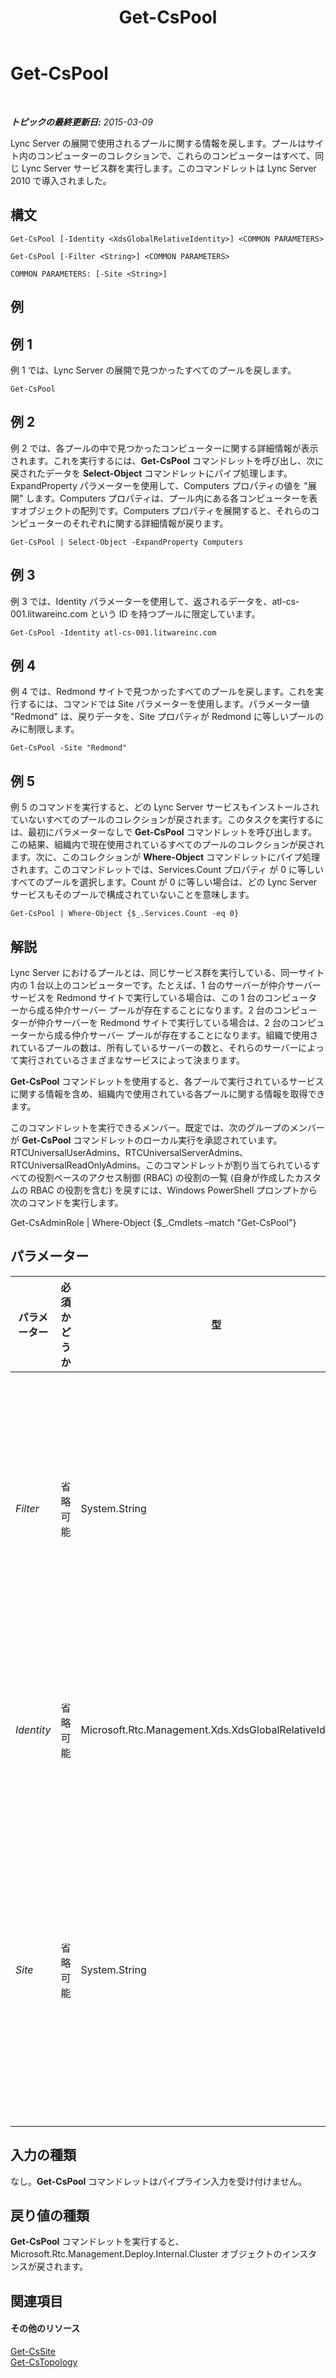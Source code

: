 ﻿---
title: Get-CsPool
TOCTitle: Get-CsPool
ms:assetid: e0911c68-9a0a-461a-88d6-c610c6cd996c
ms:mtpsurl: https://technet.microsoft.com/ja-jp/library/Gg398992(v=OCS.15)
ms:contentKeyID: 48273892
ms.date: 05/19/2016
mtps_version: v=OCS.15
ms.translationtype: HT
---

# Get-CsPool

 

_**トピックの最終更新日:** 2015-03-09_

Lync Server の展開で使用されるプールに関する情報を戻します。プールはサイト内のコンピューターのコレクションで、これらのコンピューターはすべて、同じ Lync Server サービス群を実行します。このコマンドレットは Lync Server 2010 で導入されました。

## 構文

    Get-CsPool [-Identity <XdsGlobalRelativeIdentity>] <COMMON PARAMETERS>

    Get-CsPool [-Filter <String>] <COMMON PARAMETERS>

    COMMON PARAMETERS: [-Site <String>]

## 例

## 例 1

例 1 では、Lync Server の展開で見つかったすべてのプールを戻します。

    Get-CsPool

## 例 2

例 2 では、各プールの中で見つかったコンピューターに関する詳細情報が表示されます。これを実行するには、**Get-CsPool** コマンドレットを呼び出し、次に戻されたデータを **Select-Object** コマンドレットにパイプ処理します。ExpandProperty パラメーターを使用して、Computers プロパティの値を "展開" します。Computers プロパティは、プール内にある各コンピューターを表すオブジェクトの配列です。Computers プロパティを展開すると、それらのコンピューターのそれぞれに関する詳細情報が戻ります。

    Get-CsPool | Select-Object -ExpandProperty Computers

## 例 3

例 3 では、Identity パラメーターを使用して、返されるデータを、atl-cs-001.litwareinc.com という ID を持つプールに限定しています。

    Get-CsPool -Identity atl-cs-001.litwareinc.com

## 例 4

例 4 では、Redmond サイトで見つかったすべてのプールを戻します。これを実行するには、コマンドでは Site パラメーターを使用します。パラメーター値 "Redmond" は、戻りデータを、Site プロパティが Redmond に等しいプールのみに制限します。

    Get-CsPool -Site "Redmond"

## 例 5

例 5 のコマンドを実行すると、どの Lync Server サービスもインストールされていないすべてのプールのコレクションが戻されます。このタスクを実行するには、最初にパラメーターなしで **Get-CsPool** コマンドレットを呼び出します。この結果、組織内で現在使用されているすべてのプールのコレクションが戻されます。次に、このコレクションが **Where-Object** コマンドレットにパイプ処理されます。このコマンドレットでは、Services.Count プロパティ が 0 に等しいすべてのプールを選択します。Count が 0 に等しい場合は、どの Lync Server サービスもそのプールで構成されていないことを意味します。

    Get-CsPool | Where-Object {$_.Services.Count -eq 0}

## 解説

Lync Server におけるプールとは、同じサービス群を実行している、同一サイト内の 1 台以上のコンピューターです。たとえば、1 台のサーバーが仲介サーバー サービスを Redmond サイトで実行している場合は、この 1 台のコンピューターから成る仲介サーバー プールが存在することになります。2 台のコンピューターが仲介サーバーを Redmond サイトで実行している場合は、2 台のコンピューターから成る仲介サーバー プールが存在することになります。組織で使用されているプールの数は、所有しているサーバーの数と、それらのサーバーによって実行されているさまざまなサービスによって決まります。

**Get-CsPool** コマンドレットを使用すると、各プールで実行されているサービスに関する情報を含め、組織内で使用されている各プールに関する情報を取得できます。

このコマンドレットを実行できるメンバー。既定では、次のグループのメンバーが **Get-CsPool** コマンドレットのローカル実行を承認されています。RTCUniversalUserAdmins、RTCUniversalServerAdmins、RTCUniversalReadOnlyAdmins。このコマンドレットが割り当てられているすべての役割ベースのアクセス制御 (RBAC) の役割の一覧 (自身が作成したカスタムの RBAC の役割を含む) を戻すには、Windows PowerShell プロンプトから次のコマンドを実行します。

Get-CsAdminRole | Where-Object {$\_.Cmdlets –match "Get-CsPool"}

## パラメーター


<table>
<colgroup>
<col style="width: 25%" />
<col style="width: 25%" />
<col style="width: 25%" />
<col style="width: 25%" />
</colgroup>
<thead>
<tr class="header">
<th>パラメーター</th>
<th>必須かどうか</th>
<th>型</th>
<th>説明</th>
</tr>
</thead>
<tbody>
<tr class="odd">
<td><p><em>Filter</em></p></td>
<td><p>省略可能</p></td>
<td><p>System.String</p></td>
<td><p>戻そうとするプールの Identity を指定するときに、ワイルドカードを使用できるようにします。たとえば、次の構文は、末尾が &quot;.fabrikam.com&quot; という文字列値の Identity を持つすべてのプールを返します。-Filter &quot;*.fabrikam.com&quot;。</p>
<p>Filter パラメーターと Identity パラメーターは、同じコマンドで同時に使用できないことに注意してください。</p></td>
</tr>
<tr class="even">
<td><p><em>Identity</em></p></td>
<td><p>省略可能</p></td>
<td><p>Microsoft.Rtc.Management.Xds.XdsGlobalRelativeIdentity</p></td>
<td><p>戻すプールの完全修飾ドメイン名 (FQDN) です。次に例を示します。-Identity atl-cs-001.litwareinc.com。</p>
<p>このパラメーターを指定しないと、組織内にあるすべてのプールが戻されます。</p></td>
</tr>
<tr class="odd">
<td><p><em>Site</em></p></td>
<td><p>省略可能</p></td>
<td><p>System.String</p></td>
<td><p>指定したサイトで見つかったすべてのプールを戻します。該当するサイトは、サイトの Identity (たとえば、site:Redmond) ではなく、サイトの表示名 (たとえば、Redmond) を使用して参照する必要があります。次に例を示します。-Site &quot;Redmond&quot;。次のコマンドを実行して、サイトの表示名を取得できます。</p>
<p>Get-CsSite | Select-Object Identity, DisplayName</p></td>
</tr>
</tbody>
</table>


## 入力の種類

なし。**Get-CsPool** コマンドレットはパイプライン入力を受け付けません。

## 戻り値の種類

**Get-CsPool** コマンドレットを実行すると、Microsoft.Rtc.Management.Deploy.Internal.Cluster オブジェクトのインスタンスが戻されます。

## 関連項目

#### その他のリソース

[Get-CsSite](get-cssite.md)  
[Get-CsTopology](get-cstopology.md)

